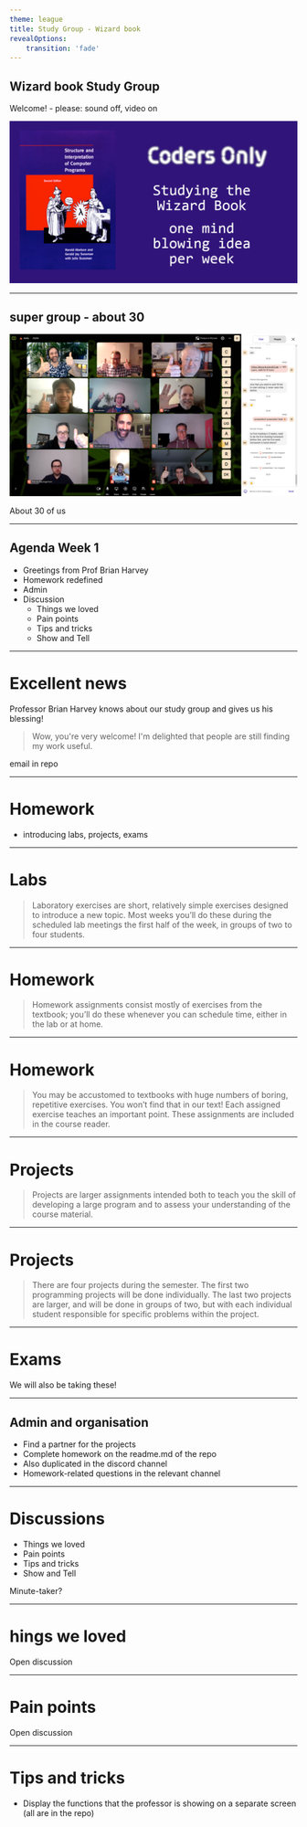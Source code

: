 ```yaml
---
theme: league
title: Study Group - Wizard book
revealOptions:
    transition: 'fade'
---
```

## Wizard book Study Group

Welcome! - please: sound off, video on 

![Wizard Book picture](Wizard-book-meetup.png)

---
## super group - about 30


![Wizard Book picture](wizard_book_week_0.png)

About 30 of us

---
## Agenda  Week 1

- Greetings from Prof Brian Harvey
- Homework redefined
- Admin  
- Discussion
    - Things we loved
    - Pain points
    - Tips and tricks
    - Show and Tell
    

---
# Excellent news

Professor Brian Harvey knows about our study group and gives us his blessing!

> Wow, you're very welcome!  I'm delighted that people are still finding my work useful.

email in repo

---

# Homework

- introducing labs, projects, exams

---
# Labs
> Laboratory exercises are short, relatively simple exercises designed to introduce a new topic. Most weeks you’ll do these during the scheduled lab meetings the first half of the week, in groups of two to four students.

---
# Homework
> Homework assignments consist mostly of exercises from the textbook; you’ll do these whenever you can schedule time, either in the lab or at home. 

---
# Homework
> You may be accustomed to textbooks with huge numbers of boring, repetitive exercises. You won’t find that in our text! Each assigned exercise teaches an important point. These assignments are included in the course reader.

---
# Projects
> Projects are larger assignments intended both to teach you the skill of developing a large program and to assess your understanding of the course material. 

---
# Projects
> There are four projects during the semester. The first two programming projects will be done individually. The last two projects are larger, and will be done in groups of two, but with each individual student responsible for specific problems within the project.

---
# Exams

We will also be taking these!

---
## Admin and organisation

- Find a partner for the projects
- Complete homework on the readme.md of the repo
- Also duplicated in the discord channel
- Homework-related questions in the relevant channel

---
# Discussions
- Things we loved
- Pain points
- Tips and tricks
- Show and Tell

Minute-taker?

---
# hings we loved

Open discussion

---

# Pain points

Open discussion

---

# Tips and tricks

- Display the functions that the professor is showing on a separate screen 
(all are in the repo)